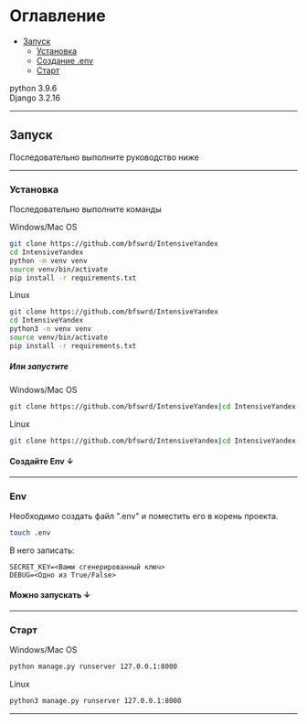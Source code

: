 # Оглавление

* [Запуск](#Запуск)
    * [Установка](#Установка)
    * [Создание .env](#Env)
    * [Старт](#Старт)

python 3.9.6  
Django 3.2.16

---

## Запуск

Последовательно выполните руководство ниже

---

### Установка

Последовательно выполните команды

Windows/Mac OS

```bash
git clone https://github.com/bfswrd/IntensiveYandex
cd IntensiveYandex
python -m venv venv
source venv/bin/activate
pip install -r requirements.txt
``` 

Linux

```bash
git clone https://github.com/bfswrd/IntensiveYandex
cd IntensiveYandex
python3 -m venv venv
source venv/bin/activate
pip install -r requirements.txt
``` 

##### Или запустите

Windows/Mac OS

```bash
git clone https://github.com/bfswrd/IntensiveYandex|cd IntensiveYandex|python -m venv venv|source venv/bin/activate|pip install -r requirements.txt
```

Linux

```bash
git clone https://github.com/bfswrd/IntensiveYandex|cd IntensiveYandex|python3 -m venv venv|source venv/bin/activate|pip install -r requirements.txt
```

#### Создайте Env ↓

---

### Env

Необходимо создать файл ".env" и поместить его в корень проекта.

```bash
touch .env
```

В него записать:

```text
SECRET_KEY=<Вами сгенерированный ключ>
DEBUG=<Одно из True/False>
```

#### Можно запускать ↓

---

### Старт

Windows/Mac OS

```bash
python manage.py runserver 127.0.0.1:8000
```

Linux

```bash
python3 manage.py runserver 127.0.0.1:8000
```

---
